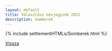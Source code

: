 ```yaml
---
layout: default
title: Választási névjegyzék 2022
description: Somberek
---
```


{% include settlementHTMLs/Somberek.html %}

[Vissza](./)